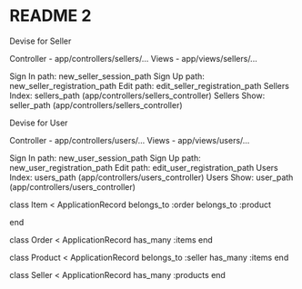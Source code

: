 # README 2

Devise for Seller

Controller - app/controllers/sellers/...
Views - app/views/sellers/...

Sign In path: new_seller_session_path
Sign Up path: new_seller_registration_path
Edit path: edit_seller_registration_path
Sellers Index: sellers_path (app/controllers/sellers_controller)
Sellers Show: seller_path (app/controllers/sellers_controller)

Devise for User

Controller - app/controllers/users/...
Views - app/views/users/...

Sign In path: new_user_session_path
Sign Up path: new_user_registration_path
Edit path: edit_user_registration_path
Users Index: users_path (app/controllers/users_controller)
Users Show: user_path (app/controllers/users_controller)

class Item < ApplicationRecord
belongs_to :order
belongs_to :product
  
end

class Order < ApplicationRecord
has_many :items
end

class Product < ApplicationRecord
belongs_to :seller
has_many :items
end

class Seller < ApplicationRecord
has_many :products
end
